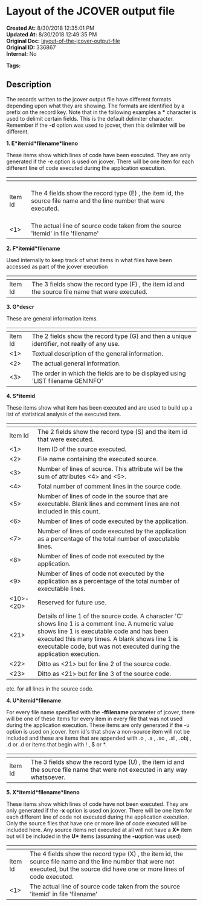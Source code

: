 # Layout of the JCOVER output file

**Created At:** 8/30/2018 12:35:01 PM  
**Updated At:** 8/30/2018 12:49:35 PM  
**Original Doc:** [layout-of-the-jcover-output-file](https://docs.jbase.com/48399-tools/layout-of-the-jcover-output-file)  
**Original ID:** 336867  
**Internal:** No  

**Tags:**
<badge text='jbase tools' vertical='middle' />
<badge text='jcover' vertical='middle' />

## Description 

The records written to the jcover output file have different formats depending upon what they are showing. The formats are identified by a prefix on the record key. Note that in the following examples a **\*** character is used to delimit certain fields. This is the default delimiter character. Remember if the **-d** option was used to jcover, then this delimiter will be different.

**1. E\*itemid\*filename\*lineno**

These items show which lines of code have been executed. They are only generated if the -e option is used on jcover. There will be one item for each different line of code executed during the application execution.


| <!----> | <!----> |
| --- | --- |
| <br>Item Id<br> | <br>The 4 fields show the record type (E) , the item id, the source file name and the line number that were executed.<br> |
| <br>&lt;1&gt;<br> | <br>The actual line of source code taken from the source 'itemid' in file 'filename'<br> |




**2. F\*itemid\*filename**

Used internally to keep track of what items in what files have been accessed as part of the jcover execution


| <!----> | <!----> |
| --- | --- |
| Item Id<br> | The 3 fields show the record type (F) , the item id and the source file name that were executed.<br> |




**3. G\*descr**

These are general information items.


| <!----> | <!----> |
| --- | --- |
| Item Id<br> | The 2 fields show the record type (G) and then a unique identifier, not really of any use.<br> |
| &lt;1&gt;<br> | Textual description of the general information.<br> |
| &lt;2&gt;<br> | The actual general information.<br> |
| &lt;3&gt;<br> | The order in which the fields are to be displayed using 'LIST filename GENINFO'<br> |




**4. S\*itemid**

These items show what item has been executed and are used to build up a list of statistical analysis of the executed item.


| <!----> | <!----> |
| --- | --- |
| Item Id<br> | The 2 fields show the record type (S) and the item id that were executed.<br> |
| &lt;1&gt;<br> | Item ID of the source executed.<br> |
| &lt;2&gt;<br> | File name containing the executed source.<br> |
| &lt;3&gt;<br> | Number of lines of source. This attribute will be the sum of attributes &lt;4&gt; and &lt;5&gt;.<br> |
| &lt;4&gt;<br> | Total number of comment lines in the source code.<br> |
| &lt;5&gt;<br> | Number of lines of code in the source that are executable. Blank lines and comment lines are not included in this count.<br> |
| &lt;6&gt;<br> | Number of lines of code executed by the application.<br> |
| &lt;7&gt;<br> | Number of lines of code executed by the application as a percentage of the total number of executable lines.<br> |
| &lt;8&gt;<br> | Number of lines of code not executed by the application.<br> |
| &lt;9&gt;<br> | Number of lines of code not executed by the application as a percentage of the total number of executable lines.<br> |
| &lt;10&gt;-&lt;20&gt;<br> | Reserved for future use.<br> |
| &lt;21&gt;<br> | Details of line 1 of the source code. A character 'C' shows line 1 is a comment line. A numeric value shows line 1 is executable code and has been executed this many times. A blank shows line 1 is executable code, but was not executed during the application execution.<br> |
| &lt;22&gt;<br> | Ditto as &lt;21&gt; but for line 2 of the source code.<br> |
| &lt;23&gt;<br> | Ditto as &lt;21&gt; but for line 3 of the source code.<br> |


etc. for all lines in the source code.



**4. U\*itemid\*filename**

For every file name specified with the **-ffilename** parameter of jcover, there will be one of these items for every item in every file that was not used during the application execution. These items are only generated if the -u option is used on jcover. Item id's that show a non-source item will not be included and these are items that are appended with .o , .a , .so , .sl , .obj , .d or .d or items that begin with ! , $ or \*.


| <!----> | <!----> |
| --- | --- |
| Item Id<br> | The 3 fields show the record type (U) , the item id and the source file name that were not executed in any way whatsoever.<br> |




**5. X\*itemid\*filename\*lineno**

These items show which lines of code have not been executed. They are only generated if the **-x** option is used on jcover. There will be one item for each different line of code not executed during the application execution. Only the source files that have one or more line of code executed will be included here. Any source items not executed at all will not have a **X\*** item but will be included in the **U\*** items (assuming the **-u**option was used)


| <!----> | <!----> |
| --- | --- |
| Item Id<br> | The 4 fields show the record type (X) , the item id, the source file name and the line number that were not executed, but the source did have one or more lines of code executed.<br> |
| &lt;1&gt;<br> | The actual line of source code taken from the source 'itemid' in file 'filename'<br> |

